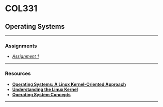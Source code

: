 # COL331
## Operating Systems

<hr>

### Assignments
- [*Assignment 1*](asgn1/)

<hr>

### Resources
- [**Operating Systems: A Linux Kernel-Oriented Approach**](resources/os_kernel_approach.pdf)
- [**Understanding the Linux Kernel**](resources/understanding_the_linux_kernel.pdf)
- [**Operating System Concepts**](resources/operating_system_concepts.pdf)

<hr>
